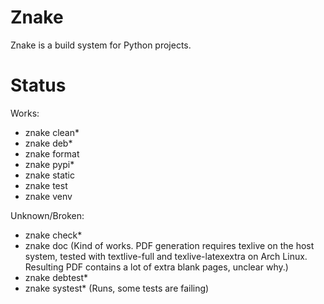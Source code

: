 Znake
=====

Znake is a build system for Python projects.

Status
======

Works:

* znake clean*
* znake deb*
* znake format
* znake pypi*
* znake static
* znake test
* znake venv

Unknown/Broken:

* znake check*
* znake doc (Kind of works. PDF generation requires texlive on the host system, tested with textlive-full and texlive-latexextra on Arch Linux. Resulting PDF contains a lot of extra blank pages, unclear why.)
* znake debtest*
* znake systest* (Runs, some tests are failing)
